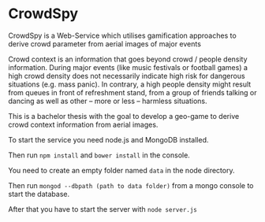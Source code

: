 # CrowdSpy

CrowdSpy is a Web-Service which utilises gamification approaches to derive crowd parameter from aerial images of major events

Crowd context is an information that goes beyond crowd / people density information. During major events (like music festivals or football games) a high crowd density does not necessarily indicate high risk for dangerous situations (e.g. mass panic). In contrary, a high people density might result from queues in front of refreshment stand, from a group of friends talking or dancing as well as other – more or less – harmless situations.

This is a bachelor thesis with the goal to develop a geo-game to derive crowd context information from aerial images.

To start the service you need node.js and MongoDB installed.

Then run `npm install` and `bower install` in the console.

You need to create an empty folder named `data` in the node directory.

Then run `mongod --dbpath (path to data folder)` from a mongo console to start the database.

After that you have to start the server with `node server.js`